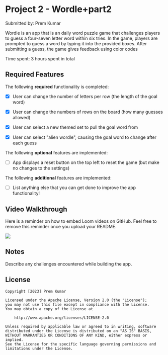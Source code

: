 # Project 2 - Wordle+part2

Submitted by: Prem Kumar

Wordle is an app that is an daily word puzzle game that challenges players to guess a four-seven letter word within six tries. In the game, players are prompted to guess a word by typing it into the provided boxes. After submitting a guess, the game gives feedback using color codes 

Time spent: 3 hours spent in total

## Required Features

The following **required** functionality is completed:

- [x] User can change the number of letters per row (the length of the goal word)
- [x] User can change the numbers of rows on the board (how many guesses allowed)
- [x] User can select a new themed set to pull the goal word from
- [x] User can select "alien wordle", causing the goal word to change after each guess


The following **optional** features are implemented:

- [ ] App displays a reset button on the top left to reset the game (but make no changes to the settings)

The following **additional** features are implemented:

- [ ] List anything else that you can get done to improve the app functionality!

## Video Walkthrough

Here is a reminder on how to embed Loom videos on GitHub. Feel free to remove this reminder once you upload your README. 

<div>
    <a href="https://www.loom.com/share/e2f458bc9d0440de866ee060d05f12b4">
    </a>
    <a href="https://www.loom.com/share/e2f458bc9d0440de866ee060d05f12b4">
      <img style="max-width:300px;" src="https://cdn.loom.com/sessions/thumbnails/e2f458bc9d0440de866ee060d05f12b4-with-play.gif">
    </a>
  </div> 

## Notes

Describe any challenges encountered while building the app.

## License

    Copyright [2023] Prem Kumar

    Licensed under the Apache License, Version 2.0 (the "License");
    you may not use this file except in compliance with the License.
    You may obtain a copy of the License at

        http://www.apache.org/licenses/LICENSE-2.0

    Unless required by applicable law or agreed to in writing, software
    distributed under the License is distributed on an "AS IS" BASIS,
    WITHOUT WARRANTIES OR CONDITIONS OF ANY KIND, either express or implied.
    See the License for the specific language governing permissions and
    limitations under the License.
